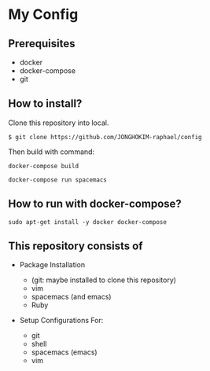 <!--    GUIDE TO USE GITHUB MARKDOWN
  
Code Block
    '''
    my code 
    '''

Emoji
    http://www.emoji-cheat-sheet.com/
-->

My Config
==============================================
## Prerequisites
 - docker
 - docker-compose
 - git

## How to install?

Clone this repository into local.
``` shell
$ git clone https://github.com/JONGHOKIM-raphael/config
```

Then build with command:
``` shell
docker-compose build
```

``` shell
docker-compose run spacemacs
```


## How to run with docker-compose?

``` shell
sudo apt-get install -y docker docker-compose
```

## This repository consists of

* Package Installation
  * (git: maybe installed to clone this repository)
  * vim
  * spacemacs (and emacs)
  * Ruby

* Setup Configurations For:
  * git
  * shell
  * spacemacs (emacs)
  * vim
  

